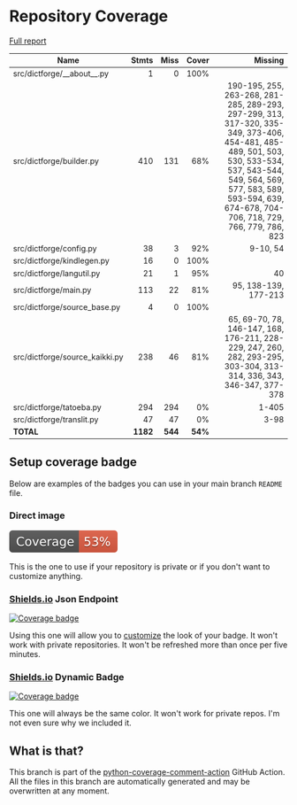 # Repository Coverage

[Full report](https://htmlpreview.github.io/?https://github.com/andgineer/dictforge/blob/python-coverage-comment-action-data/htmlcov/index.html)

| Name                            |    Stmts |     Miss |   Cover |   Missing |
|-------------------------------- | -------: | -------: | ------: | --------: |
| src/dictforge/\_\_about\_\_.py  |        1 |        0 |    100% |           |
| src/dictforge/builder.py        |      410 |      131 |     68% |190-195, 255, 263-268, 281-285, 289-293, 297-299, 313, 317-320, 335-349, 373-406, 454-481, 485-489, 501, 503, 530, 533-534, 537, 543-544, 549, 564, 569, 577, 583, 589, 593-594, 639, 674-678, 704-706, 718, 729, 766, 779, 786, 823 |
| src/dictforge/config.py         |       38 |        3 |     92% |  9-10, 54 |
| src/dictforge/kindlegen.py      |       16 |        0 |    100% |           |
| src/dictforge/langutil.py       |       21 |        1 |     95% |        40 |
| src/dictforge/main.py           |      113 |       22 |     81% |95, 138-139, 177-213 |
| src/dictforge/source\_base.py   |        4 |        0 |    100% |           |
| src/dictforge/source\_kaikki.py |      238 |       46 |     81% |65, 69-70, 78, 146-147, 168, 176-211, 228-229, 247, 260, 282, 293-295, 303-304, 313-314, 336, 343, 346-347, 377-378 |
| src/dictforge/tatoeba.py        |      294 |      294 |      0% |     1-405 |
| src/dictforge/translit.py       |       47 |       47 |      0% |      3-98 |
|                       **TOTAL** | **1182** |  **544** | **54%** |           |


## Setup coverage badge

Below are examples of the badges you can use in your main branch `README` file.

### Direct image

[![Coverage badge](https://raw.githubusercontent.com/andgineer/dictforge/python-coverage-comment-action-data/badge.svg)](https://htmlpreview.github.io/?https://github.com/andgineer/dictforge/blob/python-coverage-comment-action-data/htmlcov/index.html)

This is the one to use if your repository is private or if you don't want to customize anything.

### [Shields.io](https://shields.io) Json Endpoint

[![Coverage badge](https://img.shields.io/endpoint?url=https://raw.githubusercontent.com/andgineer/dictforge/python-coverage-comment-action-data/endpoint.json)](https://htmlpreview.github.io/?https://github.com/andgineer/dictforge/blob/python-coverage-comment-action-data/htmlcov/index.html)

Using this one will allow you to [customize](https://shields.io/endpoint) the look of your badge.
It won't work with private repositories. It won't be refreshed more than once per five minutes.

### [Shields.io](https://shields.io) Dynamic Badge

[![Coverage badge](https://img.shields.io/badge/dynamic/json?color=brightgreen&label=coverage&query=%24.message&url=https%3A%2F%2Fraw.githubusercontent.com%2Fandgineer%2Fdictforge%2Fpython-coverage-comment-action-data%2Fendpoint.json)](https://htmlpreview.github.io/?https://github.com/andgineer/dictforge/blob/python-coverage-comment-action-data/htmlcov/index.html)

This one will always be the same color. It won't work for private repos. I'm not even sure why we included it.

## What is that?

This branch is part of the
[python-coverage-comment-action](https://github.com/marketplace/actions/python-coverage-comment)
GitHub Action. All the files in this branch are automatically generated and may be
overwritten at any moment.
